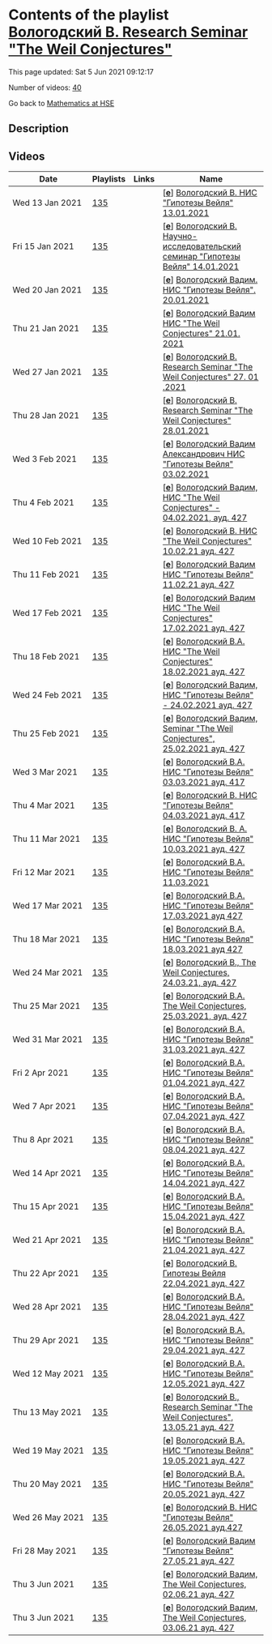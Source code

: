 # Contents of the playlist [Вологодский В. Research Seminar "The Weil Conjectures"](https://www.youtube.com/playlist?list=PLq3E5oubNNoAfSAjPR2j7xclrl9DBHmJ4)

This page updated: Sat 5 Jun 2021 09:12:17

Number of videos: [40](#videos)

Go back to [Mathematics at HSE](../README.md)

## Description



## Videos

|Date|Playlists|Links|Name|
|---|---|---|---|
| Wed&nbsp;13&nbsp;Jan&nbsp;2021 | [135](./playlists/135 "Вологодский В. Research Seminar \"The Weil Conjectures\"") |  | [[**e**](https://studio.youtube.com/video/AoGrPuutxBM/edit "Edit")] [Вологодский В. НИС "Гипотезы Вейля" 13.01.2021](https://www.youtube.com/watch?v=AoGrPuutxBM&list=PLq3E5oubNNoAfSAjPR2j7xclrl9DBHmJ4 "Research Seminar \"The Weil Conjectures\" Faculty of Mathematics 3 module Vadim Vologodsky Language: English") |
| Fri&nbsp;15&nbsp;Jan&nbsp;2021 | [135](./playlists/135 "Вологодский В. Research Seminar \"The Weil Conjectures\"") |  | [[**e**](https://studio.youtube.com/video/DDWD7M0Tqw4/edit "Edit")] [Вологодский В. Научно-исследовательский семинар "Гипотезы Вейля" 14.01.2021](https://www.youtube.com/watch?v=DDWD7M0Tqw4&list=PLq3E5oubNNoAfSAjPR2j7xclrl9DBHmJ4 "Кто читает: Факультет математики Когда читается: 3 Преподаватели: Вологодский Вадим Александрович Язык: английский") |
| Wed&nbsp;20&nbsp;Jan&nbsp;2021 | [135](./playlists/135 "Вологодский В. Research Seminar \"The Weil Conjectures\"") |  | [[**e**](https://studio.youtube.com/video/CYBWbv-AI1c/edit "Edit")] [Вологодский Вадим.  НИС "Гипотезы Вейля". 20.01.2021](https://www.youtube.com/watch?v=CYBWbv-AI1c&list=PLq3E5oubNNoAfSAjPR2j7xclrl9DBHmJ4 "Optional course (faculty) Delivered by: Faculty of Mathematics  3 module  Vadim Vologodsky") |
| Thu&nbsp;21&nbsp;Jan&nbsp;2021 | [135](./playlists/135 "Вологодский В. Research Seminar \"The Weil Conjectures\"") |  | [[**e**](https://studio.youtube.com/video/iyaJH9zBni8/edit "Edit")] [Вологодский  Вадим НИС "The Weil Conjectures" 21.01. 2021](https://www.youtube.com/watch?v=iyaJH9zBni8&list=PLq3E5oubNNoAfSAjPR2j7xclrl9DBHmJ4 "Research Seminar \"The Weil Conjectures\" Optional course (faculty)  3  module Vadim Vologodsky Language: English") |
| Wed&nbsp;27&nbsp;Jan&nbsp;2021 | [135](./playlists/135 "Вологодский В. Research Seminar \"The Weil Conjectures\"") |  | [[**e**](https://studio.youtube.com/video/oLTMIPH7MQk/edit "Edit")] [Вологодский В.  Research Seminar "The Weil Conjectures" 27. 01 .2021](https://www.youtube.com/watch?v=oLTMIPH7MQk&list=PLq3E5oubNNoAfSAjPR2j7xclrl9DBHmJ4 "Research Seminar \"The Weil Conjectures\" Optional course  Instructors: Vadim Vologodsky Language: English") |
| Thu&nbsp;28&nbsp;Jan&nbsp;2021 | [135](./playlists/135 "Вологодский В. Research Seminar \"The Weil Conjectures\"") |  | [[**e**](https://studio.youtube.com/video/ktl25Q0xtf8/edit "Edit")] [Вологодский В. Research Seminar "The Weil Conjectures" 28.01.2021](https://www.youtube.com/watch?v=ktl25Q0xtf8&list=PLq3E5oubNNoAfSAjPR2j7xclrl9DBHmJ4) |
| Wed&nbsp;3&nbsp;Feb&nbsp;2021 | [135](./playlists/135 "Вологодский В. Research Seminar \"The Weil Conjectures\"") |  | [[**e**](https://studio.youtube.com/video/uoILZK3qSHU/edit "Edit")] [Вологодский Вадим Александрович НИС  "Гипотезы Вейля" 03.02.2021](https://www.youtube.com/watch?v=uoILZK3qSHU&list=PLq3E5oubNNoAfSAjPR2j7xclrl9DBHmJ4 "Research Seminar \"The Weil Conjectures\" Optional course (faculty) 3 module Vadim Vologodsky Language: English") |
| Thu&nbsp;4&nbsp;Feb&nbsp;2021 | [135](./playlists/135 "Вологодский В. Research Seminar \"The Weil Conjectures\"") |  | [[**e**](https://studio.youtube.com/video/aX0AsP12md8/edit "Edit")] [Вологодский Вадим, НИC "The Weil Conjectures" - 04.02.2021, ауд. 427](https://www.youtube.com/watch?v=aX0AsP12md8&list=PLq3E5oubNNoAfSAjPR2j7xclrl9DBHmJ4 "Research Seminar \"The Weil Conjectures\"  Faculty of Mathematics 3 module Vadim Vologodsky Language: English") |
| Wed&nbsp;10&nbsp;Feb&nbsp;2021 | [135](./playlists/135 "Вологодский В. Research Seminar \"The Weil Conjectures\"") |  | [[**e**](https://studio.youtube.com/video/Tiaot8GqqO0/edit "Edit")] [Вологодский В. НИС "The Weil Conjectures" 10.02.21 ауд. 427](https://www.youtube.com/watch?v=Tiaot8GqqO0&list=PLq3E5oubNNoAfSAjPR2j7xclrl9DBHmJ4 "Research Seminar \"The Weil Conjectures\" Faculty of Mathematics 3 module Vadim Vologodsky Language: English") |
| Thu&nbsp;11&nbsp;Feb&nbsp;2021 | [135](./playlists/135 "Вологодский В. Research Seminar \"The Weil Conjectures\"") |  | [[**e**](https://studio.youtube.com/video/LkSTE174fN4/edit "Edit")] [Вологодский Вадим НИС "Гипотезы Вейля" 11.02.21 ауд. 427](https://www.youtube.com/watch?v=LkSTE174fN4&list=PLq3E5oubNNoAfSAjPR2j7xclrl9DBHmJ4 "Research Seminar \"The Weil Conjectures\" Faculty of Mathematics 3 module Vadim Vologodsky Language: English") |
| Wed&nbsp;17&nbsp;Feb&nbsp;2021 | [135](./playlists/135 "Вологодский В. Research Seminar \"The Weil Conjectures\"") |  | [[**e**](https://studio.youtube.com/video/G_SY-c6HUug/edit "Edit")] [Вологодский Вадим НИС "The Weil Conjectures" 17.02.2021 ауд.  427](https://www.youtube.com/watch?v=G_SY-c6HUug&list=PLq3E5oubNNoAfSAjPR2j7xclrl9DBHmJ4 "Research Seminar \"The Weil Conjectures\"  Faculty of Mathematics 3  module Vadim Vologodsky Language: English") |
| Thu&nbsp;18&nbsp;Feb&nbsp;2021 | [135](./playlists/135 "Вологодский В. Research Seminar \"The Weil Conjectures\"") |  | [[**e**](https://studio.youtube.com/video/jSglQ9nGOM0/edit "Edit")] [Вологодский В.А. НИС "The Weil Conjectures" 18.02.2021 ауд.  427](https://www.youtube.com/watch?v=jSglQ9nGOM0&list=PLq3E5oubNNoAfSAjPR2j7xclrl9DBHmJ4 "Research Seminar \"The Weil Conjectures\" Optional course (faculty) Faculty of Mathematics 3 module Vadim Vologodsky Language: English") |
| Wed&nbsp;24&nbsp;Feb&nbsp;2021 | [135](./playlists/135 "Вологодский В. Research Seminar \"The Weil Conjectures\"") |  | [[**e**](https://studio.youtube.com/video/EEeS4zbSY70/edit "Edit")] [Вологодский Вадим, НИС "Гипотезы Вейля" -  24.02.2021 ауд. 427](https://www.youtube.com/watch?v=EEeS4zbSY70&list=PLq3E5oubNNoAfSAjPR2j7xclrl9DBHmJ4 "НИС \"Гипотезы Вейля\" Факультет математики, 3 модуль Вологодский Вадим Александрович") |
| Thu&nbsp;25&nbsp;Feb&nbsp;2021 | [135](./playlists/135 "Вологодский В. Research Seminar \"The Weil Conjectures\"") |  | [[**e**](https://studio.youtube.com/video/CC8095BIXTs/edit "Edit")] [Вологодский Вадим, Seminar "The Weil Conjectures", 25.02.2021 ауд.  427](https://www.youtube.com/watch?v=CC8095BIXTs&list=PLq3E5oubNNoAfSAjPR2j7xclrl9DBHmJ4 "Research Seminar \"The Weil Conjectures\" Faculty of Mathematics 3 module Vadim Vologodsky") |
| Wed&nbsp;3&nbsp;Mar&nbsp;2021 | [135](./playlists/135 "Вологодский В. Research Seminar \"The Weil Conjectures\"") |  | [[**e**](https://studio.youtube.com/video/-jKlseWsblc/edit "Edit")] [Вологодский В.А.  НИС "Гипотезы Вейля" 03.03.2021 ауд.  417](https://www.youtube.com/watch?v=-jKlseWsblc&list=PLq3E5oubNNoAfSAjPR2j7xclrl9DBHmJ4 "Семинар \"Гипотезы Вейля\"  Факультет математики 3 модуль  Вологодский Вадим Александрович") |
| Thu&nbsp;4&nbsp;Mar&nbsp;2021 | [135](./playlists/135 "Вологодский В. Research Seminar \"The Weil Conjectures\"") |  | [[**e**](https://studio.youtube.com/video/vb4eYIXrUDg/edit "Edit")] [Вологодский В. НИС  "Гипотезы Вейля" 04.03.2021 ауд.  417](https://www.youtube.com/watch?v=vb4eYIXrUDg&list=PLq3E5oubNNoAfSAjPR2j7xclrl9DBHmJ4 "Research Seminar \"The Weil Conjectures\" Faculty of Mathematics 3 module Instructors: Vadim Vologodsky Language: English") |
| Thu&nbsp;11&nbsp;Mar&nbsp;2021 | [135](./playlists/135 "Вологодский В. Research Seminar \"The Weil Conjectures\"") |  | [[**e**](https://studio.youtube.com/video/N4p5seLDNhc/edit "Edit")] [Вологодский В. А. НИС  "Гипотезы Вейля" 10.03.2021 ауд.  427](https://www.youtube.com/watch?v=N4p5seLDNhc&list=PLq3E5oubNNoAfSAjPR2j7xclrl9DBHmJ4) |
| Fri&nbsp;12&nbsp;Mar&nbsp;2021 | [135](./playlists/135 "Вологодский В. Research Seminar \"The Weil Conjectures\"") |  | [[**e**](https://studio.youtube.com/video/XJGX1WizFeM/edit "Edit")] [Вологодский В.А. НИС "Гипотезы Вейля" 11.03.2021](https://www.youtube.com/watch?v=XJGX1WizFeM&list=PLq3E5oubNNoAfSAjPR2j7xclrl9DBHmJ4) |
| Wed&nbsp;17&nbsp;Mar&nbsp;2021 | [135](./playlists/135 "Вологодский В. Research Seminar \"The Weil Conjectures\"") |  | [[**e**](https://studio.youtube.com/video/Ngla_MDAQfQ/edit "Edit")] [Вологодский В.А. НИС "Гипотезы Вейля" 17.03.2021 ауд 427](https://www.youtube.com/watch?v=Ngla_MDAQfQ&list=PLq3E5oubNNoAfSAjPR2j7xclrl9DBHmJ4) |
| Thu&nbsp;18&nbsp;Mar&nbsp;2021 | [135](./playlists/135 "Вологодский В. Research Seminar \"The Weil Conjectures\"") |  | [[**e**](https://studio.youtube.com/video/Pt_j2-K_LeI/edit "Edit")] [Вологодский В.А. НИС "Гипотезы Вейля" 18.03.2021 ауд 427](https://www.youtube.com/watch?v=Pt_j2-K_LeI&list=PLq3E5oubNNoAfSAjPR2j7xclrl9DBHmJ4) |
| Wed&nbsp;24&nbsp;Mar&nbsp;2021 | [135](./playlists/135 "Вологодский В. Research Seminar \"The Weil Conjectures\"") |  | [[**e**](https://studio.youtube.com/video/tBR6ei5C4no/edit "Edit")] [Вологодский В., The Weil Conjectures,  24.03.21, ауд. 427](https://www.youtube.com/watch?v=tBR6ei5C4no&list=PLq3E5oubNNoAfSAjPR2j7xclrl9DBHmJ4 "Research Seminar \"The Weil Conjectures\"  Optional course (faculty) Faculty of Mathematics 3 module Vadim Vologodsky Language: English") |
| Thu&nbsp;25&nbsp;Mar&nbsp;2021 | [135](./playlists/135 "Вологодский В. Research Seminar \"The Weil Conjectures\"") |  | [[**e**](https://studio.youtube.com/video/1JasCEwRoB4/edit "Edit")] [Вологодский В.А. The Weil Conjectures, 25.03.2021, ауд.  427](https://www.youtube.com/watch?v=1JasCEwRoB4&list=PLq3E5oubNNoAfSAjPR2j7xclrl9DBHmJ4 "Research Seminar \"The Weil Conjectures\" Optional course (faculty) Faculty of Mathematics 3 module Instructors: Vadim Vologodsky Language: English") |
| Wed&nbsp;31&nbsp;Mar&nbsp;2021 | [135](./playlists/135 "Вологодский В. Research Seminar \"The Weil Conjectures\"") |  | [[**e**](https://studio.youtube.com/video/fIQsY7oNNAU/edit "Edit")] [Вологодский В.А. НИС "Гипотезы Вейля" 31.03.2021 ауд. 427](https://www.youtube.com/watch?v=fIQsY7oNNAU&list=PLq3E5oubNNoAfSAjPR2j7xclrl9DBHmJ4) |
| Fri&nbsp;2&nbsp;Apr&nbsp;2021 | [135](./playlists/135 "Вологодский В. Research Seminar \"The Weil Conjectures\"") |  | [[**e**](https://studio.youtube.com/video/_acfZg8iB4s/edit "Edit")] [Вологодский В.А. НИС "Гипотезы Вейля" 01.04.2021 ауд. 427](https://www.youtube.com/watch?v=_acfZg8iB4s&list=PLq3E5oubNNoAfSAjPR2j7xclrl9DBHmJ4) |
| Wed&nbsp;7&nbsp;Apr&nbsp;2021 | [135](./playlists/135 "Вологодский В. Research Seminar \"The Weil Conjectures\"") |  | [[**e**](https://studio.youtube.com/video/SXrXUidOAIw/edit "Edit")] [Вологодский В.А. НИС "Гипотезы Вейля" 07.04.2021 ауд. 427](https://www.youtube.com/watch?v=SXrXUidOAIw&list=PLq3E5oubNNoAfSAjPR2j7xclrl9DBHmJ4) |
| Thu&nbsp;8&nbsp;Apr&nbsp;2021 | [135](./playlists/135 "Вологодский В. Research Seminar \"The Weil Conjectures\"") |  | [[**e**](https://studio.youtube.com/video/qfKjooQggek/edit "Edit")] [Вологодский В.А. НИС "Гипотезы Вейля" 08.04.2021 ауд. 427](https://www.youtube.com/watch?v=qfKjooQggek&list=PLq3E5oubNNoAfSAjPR2j7xclrl9DBHmJ4) |
| Wed&nbsp;14&nbsp;Apr&nbsp;2021 | [135](./playlists/135 "Вологодский В. Research Seminar \"The Weil Conjectures\"") |  | [[**e**](https://studio.youtube.com/video/9IDjveLuwus/edit "Edit")] [Вологодский В.А. НИС "Гипотезы Вейля" 14.04.2021 ауд. 427](https://www.youtube.com/watch?v=9IDjveLuwus&list=PLq3E5oubNNoAfSAjPR2j7xclrl9DBHmJ4) |
| Thu&nbsp;15&nbsp;Apr&nbsp;2021 | [135](./playlists/135 "Вологодский В. Research Seminar \"The Weil Conjectures\"") |  | [[**e**](https://studio.youtube.com/video/LhlUr5gklRs/edit "Edit")] [Вологодский В.А. НИС "Гипотезы Вейля" 15.04.2021 ауд. 427](https://www.youtube.com/watch?v=LhlUr5gklRs&list=PLq3E5oubNNoAfSAjPR2j7xclrl9DBHmJ4) |
| Wed&nbsp;21&nbsp;Apr&nbsp;2021 | [135](./playlists/135 "Вологодский В. Research Seminar \"The Weil Conjectures\"") |  | [[**e**](https://studio.youtube.com/video/934DUhsfO7Y/edit "Edit")] [Вологодский В.А. НИС "Гипотезы Вейля" 21.04.2021 ауд. 427](https://www.youtube.com/watch?v=934DUhsfO7Y&list=PLq3E5oubNNoAfSAjPR2j7xclrl9DBHmJ4) |
| Thu&nbsp;22&nbsp;Apr&nbsp;2021 | [135](./playlists/135 "Вологодский В. Research Seminar \"The Weil Conjectures\"") |  | [[**e**](https://studio.youtube.com/video/ha7jeC_37i8/edit "Edit")] [Вологодский В. Гипотезы Вейля 22.04.2021 ауд. 427](https://www.youtube.com/watch?v=ha7jeC_37i8&list=PLq3E5oubNNoAfSAjPR2j7xclrl9DBHmJ4 "Research Seminar \"The Weil Conjectures\"  Факультет математики;  4 модуль Language: English Type: Optional course (faculty)") |
| Wed&nbsp;28&nbsp;Apr&nbsp;2021 | [135](./playlists/135 "Вологодский В. Research Seminar \"The Weil Conjectures\"") |  | [[**e**](https://studio.youtube.com/video/IMs_kBXMJ7A/edit "Edit")] [Вологодский В.А. НИС "Гипотезы Вейля" 28.04.2021 ауд. 427](https://www.youtube.com/watch?v=IMs_kBXMJ7A&list=PLq3E5oubNNoAfSAjPR2j7xclrl9DBHmJ4) |
| Thu&nbsp;29&nbsp;Apr&nbsp;2021 | [135](./playlists/135 "Вологодский В. Research Seminar \"The Weil Conjectures\"") |  | [[**e**](https://studio.youtube.com/video/008pwu285sM/edit "Edit")] [Вологодский В.А. НИС "Гипотезы Вейля" 29.04.2021 ауд. 427](https://www.youtube.com/watch?v=008pwu285sM&list=PLq3E5oubNNoAfSAjPR2j7xclrl9DBHmJ4) |
| Wed&nbsp;12&nbsp;May&nbsp;2021 | [135](./playlists/135 "Вологодский В. Research Seminar \"The Weil Conjectures\"") |  | [[**e**](https://studio.youtube.com/video/cTBgyiyt3kk/edit "Edit")] [Вологодский В.А. НИС "Гипотезы Вейля" 12.05.2021 ауд. 427](https://www.youtube.com/watch?v=cTBgyiyt3kk&list=PLq3E5oubNNoAfSAjPR2j7xclrl9DBHmJ4) |
| Thu&nbsp;13&nbsp;May&nbsp;2021 | [135](./playlists/135 "Вологодский В. Research Seminar \"The Weil Conjectures\"") |  | [[**e**](https://studio.youtube.com/video/8kXP5uhk8AY/edit "Edit")] [Вологодский В., Research Seminar "The Weil Conjectures", 13.05.21 ауд. 427](https://www.youtube.com/watch?v=8kXP5uhk8AY&list=PLq3E5oubNNoAfSAjPR2j7xclrl9DBHmJ4 "Research Seminar \"The Weil Conjectures\" Optional course (faculty) Faculty of Mathematics 4 module Vadim Vologodsky Language: English") |
| Wed&nbsp;19&nbsp;May&nbsp;2021 | [135](./playlists/135 "Вологодский В. Research Seminar \"The Weil Conjectures\"") |  | [[**e**](https://studio.youtube.com/video/kdiU_Wi8ox0/edit "Edit")] [Вологодский В.А. НИС "Гипотезы Вейля" 19.05.2021 ауд. 427](https://www.youtube.com/watch?v=kdiU_Wi8ox0&list=PLq3E5oubNNoAfSAjPR2j7xclrl9DBHmJ4) |
| Thu&nbsp;20&nbsp;May&nbsp;2021 | [135](./playlists/135 "Вологодский В. Research Seminar \"The Weil Conjectures\"") |  | [[**e**](https://studio.youtube.com/video/e6fcPE78aOM/edit "Edit")] [Вологодский В.А. НИС "Гипотезы Вейля" 20.05.2021 ауд. 427](https://www.youtube.com/watch?v=e6fcPE78aOM&list=PLq3E5oubNNoAfSAjPR2j7xclrl9DBHmJ4) |
| Wed&nbsp;26&nbsp;May&nbsp;2021 | [135](./playlists/135 "Вологодский В. Research Seminar \"The Weil Conjectures\"") |  | [[**e**](https://studio.youtube.com/video/eZ8SHGucvxo/edit "Edit")] [Вологодский В. НИС "Гипотезы Вейля" 26.05.2021 ауд.427](https://www.youtube.com/watch?v=eZ8SHGucvxo&list=PLq3E5oubNNoAfSAjPR2j7xclrl9DBHmJ4) |
| Fri&nbsp;28&nbsp;May&nbsp;2021 | [135](./playlists/135 "Вологодский В. Research Seminar \"The Weil Conjectures\"") |  | [[**e**](https://studio.youtube.com/video/I1LNsZZenS8/edit "Edit")] [Вологодский Вадим  "Гипотезы Вейля" 27.05.21 ауд. 427](https://www.youtube.com/watch?v=I1LNsZZenS8&list=PLq3E5oubNNoAfSAjPR2j7xclrl9DBHmJ4 "2020/2021 Научно-исследовательский семинар \"Гипотезы Вейля\" Факультет математики 4 модуль Преподаватель: Вологодский Вадим Александрович Язык: английский") |
| Thu&nbsp;3&nbsp;Jun&nbsp;2021 | [135](./playlists/135 "Вологодский В. Research Seminar \"The Weil Conjectures\"") |  | [[**e**](https://studio.youtube.com/video/LZQSUH9KfGI/edit "Edit")] [Вологодский Вадим, The Weil Conjectures,  02.06.21 ауд.  427](https://www.youtube.com/watch?v=LZQSUH9KfGI&list=PLq3E5oubNNoAfSAjPR2j7xclrl9DBHmJ4 "2020/2021 Research Seminar \"The Weil Conjectures\" Optional course (faculty) Faculty of Mathematics 4 module Vadim Vologodsky English") |
| Thu&nbsp;3&nbsp;Jun&nbsp;2021 | [135](./playlists/135 "Вологодский В. Research Seminar \"The Weil Conjectures\"") |  | [[**e**](https://studio.youtube.com/video/IjUBYG6yS4w/edit "Edit")] [Вологодский Вадим, The Weil Conjectures, 03.06.21 ауд. 427](https://www.youtube.com/watch?v=IjUBYG6yS4w&list=PLq3E5oubNNoAfSAjPR2j7xclrl9DBHmJ4 "2020/2021 Research Seminar \"The Weil Conjectures\" Optional course (faculty) Faculty of Mathematics 4 module Vadim Vologodsky English") |
